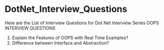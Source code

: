 # DotNet_Interview_Questions
Here are the List of Interview Questions for Dot Net Interview Series
OOPS INTERVIEW QUESTIONS
1. Explain the Features of OOPS with Real Time Examples? <br />
2. Difference between Interface and Abstraction? <br />
